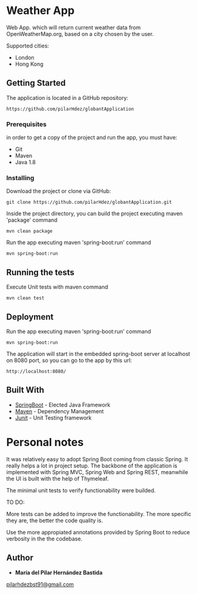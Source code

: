 # Weather App

Web App. which will return current weather data from OpenWeatherMap.org, based on a city chosen by the user.

Supported cities:
- London
- Hong Kong

## Getting Started

The application is located in a GitHub repository: 

```
https://github.com/pilarHdez/globantApplication
```

### Prerequisites

in order to get a copy of the project and run the app, you must have:

* Git
* Maven 
* Java 1.8

### Installing

Download the project or clone via GitHub:

```
git clone https://github.com/pilarHdez/globantApplication.git
```

Inside the project directory, you can build the project executing maven 'package' command

```
mvn clean package
```

Run the app executing maven 'spring-boot:run' command

```
mvn spring-boot:run
```

## Running the tests

Execute Unit tests with maven command

```
mvn clean test
```

## Deployment

Run the app executing maven 'spring-boot:run' command

```
mvn spring-boot:run
```

The application will start in the embedded spring-boot server at localhost on 8080 port, so you can go to the app by this url:

```
http://localhost:8080/
```

## Built With

* [SpringBoot](https://spring.io/projects/spring-boot) - Elected Java Framework
* [Maven](https://maven.apache.org/) - Dependency Management
* [Junit](https://junit.org/junit5/) - Unit Testing framework

# Personal notes

It was relatively easy to adopt Spring Boot coming from classic Spring. It really helps a lot in project setup.
The backbone of the application is implemented with Spring MVC, Spring Web and Spring REST, meanwhile the UI is built with the help of Thymeleaf.

The minimal unit tests to verify functionability were builded.

TO DO:

More tests can be added to improve the functionability. The more specific they are, the better the code quality is.

Use the more appropiated annotations provided by Spring Boot to reduce verbosity in the the codebase.

## Author

* **María del Pilar Hernández Bastida**

pilarhdezbst91@gmail.com
